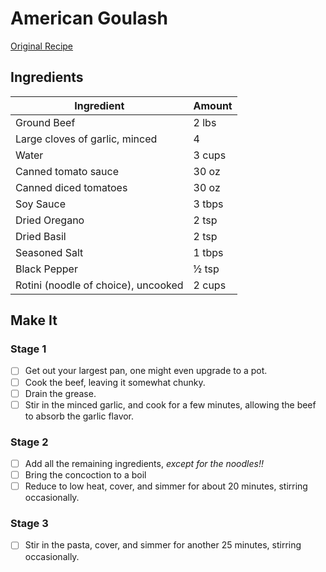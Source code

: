 # American Goulash
[Original Recipe](http://www.gonnawantseconds.com/2012/11/american-goulash/)

## Ingredients

| Ingredient                          | Amount  |
|-------------------------------------|---------|
| Ground Beef                         | 2 lbs   |
| Large cloves of garlic, minced      | 4       |
| Water                               | 3 cups  |
| Canned tomato sauce                 | 30 oz   |
| Canned diced tomatoes               | 30 oz   |
| Soy Sauce                           | 3 tbps  |
| Dried Oregano                       | 2 tsp   |
| Dried Basil                         | 2 tsp   |
| Seasoned Salt                       | 1 tbps  |
| Black Pepper                        | ½ tsp   |
| Rotini (noodle of choice), uncooked | 2 cups  |


## Make It

### Stage 1
- [ ] Get out your largest pan, one might even upgrade to a pot.
- [ ] Cook the beef, leaving it somewhat chunky.  
- [ ] Drain the grease.
- [ ] Stir in the minced garlic, and cook for a few minutes, allowing the beef to absorb the garlic flavor.

### Stage 2
- [ ] Add all the remaining ingredients, *except for the noodles!!*
- [ ] Bring the concoction to a boil 
- [ ] Reduce to low heat, cover, and simmer for about 20 minutes, stirring occasionally.

### Stage 3
- [ ] Stir in the pasta, cover, and simmer for another 25 minutes, stirring occasionally.

